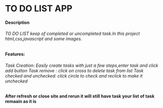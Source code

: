 <H1>TO DO LIST APP</H1>
<H4>Description</H4>
  <H6>TO DO LIST keep of completed or uncompleted task.In this project html,css,javascript and some images.</H6>

<H4>Features:</H4>
<H6>Task Creation: Easily create tasks with just a few steps,enter task and click add button
Task remove : click on cross to delete task from list
Task checked and unchecked: click circle to check and reclick to make it unchecked</H6>

<H4>After refresh or close site and rerun it will still have task your list of task remaain as it is </H4>
